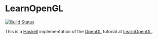 # LearnOpenGL

[![Build Status](https://travis-ci.org/atwupack/LearnOpenGL.svg?branch=master)](https://travis-ci.org/atwupack/LearnOpenGL)

This is a [Haskell][] implementation of the [OpenGL][] tutorial at [LearnOpenGL][].

[Haskell]:      https://www.haskell.org/  "Haskell"
[OpenGL]:       https://www.opengl.org/   "OpenGL"
[LearnOpenGL]:  https://learnopengl.com/  "LearnOpenGL"
